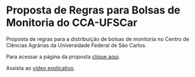 **Proposta de Regras para Bolsas de Monitoria do CCA-UFSCar**
==============

Proposta de regras para a distribuição de bolsas de monitoria no Centro de Ciências Agrárias da Universidade Federal de São Carlos.

Para acessar a página da proposta [clique aqui](https://jocoteles.github.io/BolsasMonitoriaCCAUFSCar/).

Assista ao [vídeo explicativo](https://youtu.be/46nYxaz4Ijk).
